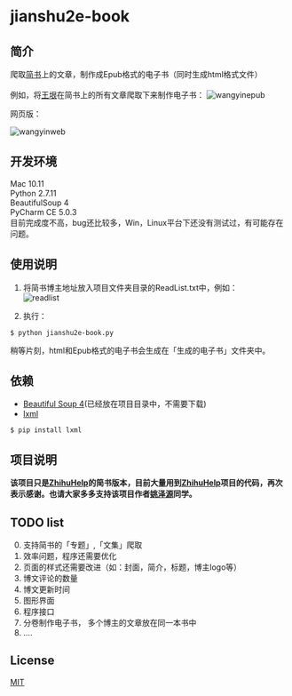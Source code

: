 # jianshu2e-book

## 简介
爬取[简书](http://www.jianshu.com)上的文章，制作成Epub格式的电子书（同时生成html格式文件）  
</br>
例如，将[王垠](http://www.jianshu.com/users/b1dd2b2c87a8/latest_articles)在简书上的所有文章爬取下来制作电子书：
![wangyinepub](http://7xi5vu.com1.z0.glb.clouddn.com/jianshuepub_wangyin.png?imageView/2/w/619/q/90)

网页版：   

![wangyinweb](http://7xi5vu.com1.z0.glb.clouddn.com/jianshujianshuarticle.png?imageView/2/w/619/q/90)

## 开发环境
Mac 10.11   
Python 2.7.11    
BeautifulSoup 4    
PyCharm CE 5.0.3  
目前完成度不高，bug还比较多，Win，Linux平台下还没有测试过，有可能存在问题。

## 使用说明 
1. 将简书博主地址放入项目文件夹目录的ReadList.txt中，例如：  
![readlist](http://7xi5vu.com1.z0.glb.clouddn.com/jianshureadlist.png?imageView/2/w/619/q/90)

2. 执行：  
```shell
$ python jianshu2e-book.py
```

稍等片刻，html和Epub格式的电子书会生成在「生成的电子书」文件夹中。

## 依赖
 * [Beautiful Soup 4](http://www.crummy.com/software/BeautifulSoup/)(已经放在项目目录中，不需要下载)
 * [lxml](http://lxml.de/)     
  
 ```shell
$ pip install lxml
```  

## 项目说明
**该项目只是[ZhihuHelp](https://github.com/YaoZeyuan/ZhihuHelp)的简书版本，目前大量用到[ZhihuHelp](https://github.com/YaoZeyuan/ZhihuHelp)项目的代码，再次表示感谢。也请大家多多支持该项目作者[姚泽源](https://github.com/YaoZeyuan)同学。**

## TODO list  

0. 支持简书的「专题」,「文集」爬取 
1. 效率问题，程序还需要优化
2. 页面的样式还需要改进（如：封面，简介，标题，博主logo等）  
3. 博文评论的数量  
4. 博文更新时间    
5. 图形界面
6. 程序接口  
7. 分卷制作电子书， 多个博主的文章放在同一本书中
8. ....

## License
[MIT](http://opensource.org/licenses/MIT)